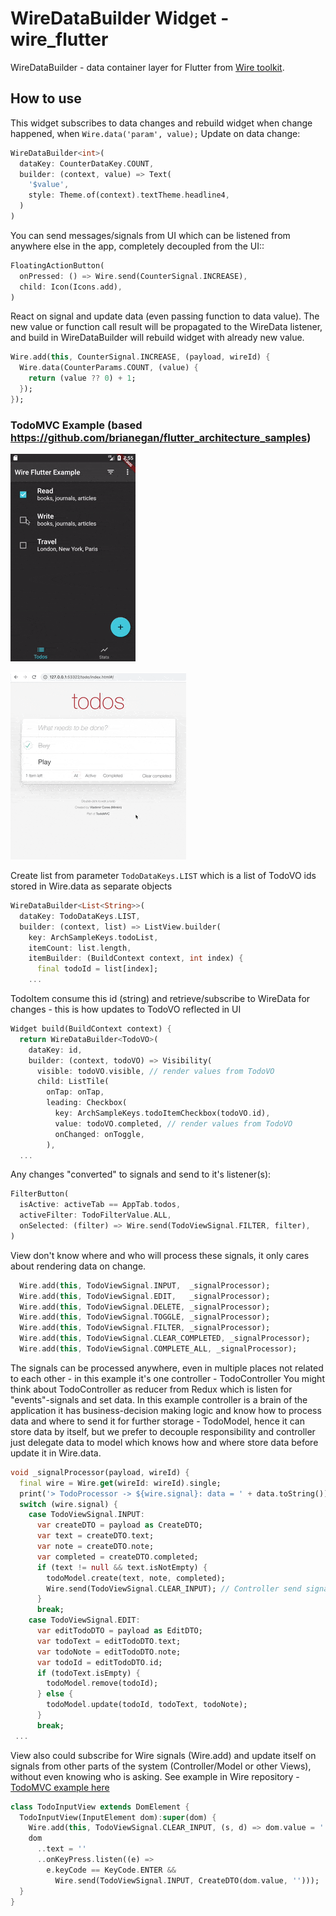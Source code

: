 # WireDataBuilder Widget - wire_flutter

WireDataBuilder - data container layer for Flutter from [Wire toolkit](https://pub.dev/packages/wire).

## How to use
This widget subscribes to data changes and rebuild widget when change happened, when `Wire.data('param', value);`
Update on data change:
```dart
WireDataBuilder<int>(
  dataKey: CounterDataKey.COUNT,
  builder: (context, value) => Text(
    '$value',
    style: Theme.of(context).textTheme.headline4,
  )
)
```

You can send messages/signals from UI which can be listened from anywhere else in the app, completely decoupled from the UI::
```dart
FloatingActionButton(
  onPressed: () => Wire.send(CounterSignal.INCREASE),
  child: Icon(Icons.add),
)
```

React on signal and update data (even passing function to data value). The new value or function call result will be propagated to the WireData listener, and build in WireDataBuilder will rebuild widget with already new value.
```dart
Wire.add(this, CounterSignal.INCREASE, (payload, wireId) {
  Wire.data(CounterParams.COUNT, (value) {
    return (value ?? 0) + 1;
  });
});
```

### TodoMVC Example (based https://github.com/brianegan/flutter_architecture_samples)
![TodoMVC Flutter Architecture Samples](assets/wire_flutter_example_todo.gif)

![TodoMVC Web with shared code](https://github.com/wire-toolkit/wire_dart/raw/master/assets/wire_example_todo_web.gif)

Create list from parameter `TodoDataKeys.LIST` which is a list of TodoVO ids stored in Wire.data as separate objects
```dart
WireDataBuilder<List<String>>(
  dataKey: TodoDataKeys.LIST,
  builder: (context, list) => ListView.builder(
    key: ArchSampleKeys.todoList,
    itemCount: list.length,
    itemBuilder: (BuildContext context, int index) {
      final todoId = list[index];
    ...
```

TodoItem consume this id (string) and retrieve/subscribe to WireData for changes - this is how updates to TodoVO reflected in UI
```dart
Widget build(BuildContext context) {
  return WireDataBuilder<TodoVO>(
    dataKey: id,
    builder: (context, todoVO) => Visibility(
      visible: todoVO.visible, // render values from TodoVO
      child: ListTile(
        onTap: onTap,
        leading: Checkbox(
          key: ArchSampleKeys.todoItemCheckbox(todoVO.id),
          value: todoVO.completed, // render values from TodoVO
          onChanged: onToggle,
        ),
  ...
```

Any changes "converted" to signals and send to it's listener(s):
```dart
FilterButton(
  isActive: activeTab == AppTab.todos,
  activeFilter: TodoFilterValue.ALL,
  onSelected: (filter) => Wire.send(TodoViewSignal.FILTER, filter),
)
```

View don't know where and who will process these signals, it only cares about rendering data on change.
```dart
  Wire.add(this, TodoViewSignal.INPUT,  _signalProcessor);
  Wire.add(this, TodoViewSignal.EDIT,   _signalProcessor);
  Wire.add(this, TodoViewSignal.DELETE, _signalProcessor);
  Wire.add(this, TodoViewSignal.TOGGLE, _signalProcessor);
  Wire.add(this, TodoViewSignal.FILTER, _signalProcessor);
  Wire.add(this, TodoViewSignal.CLEAR_COMPLETED, _signalProcessor);
  Wire.add(this, TodoViewSignal.COMPLETE_ALL, _signalProcessor);
```

The signals can be processed anywhere, even in multiple places not related to each other - in this example it's one controller - TodoController
You might think about TodoController as reducer from Redux which is listen for "events"-signals and set data. In this example controller is a brain of the application it has business-decision making logic and know how to process data and where to send it for further storage - TodoModel, hence it can store data by itself, but we prefer to decouple responsibility and controller just delegate data to model which knows how and where store data before update it in Wire.data.
```dart
void _signalProcessor(payload, wireId) {
  final wire = Wire.get(wireId: wireId).single;
  print('> TodoProcessor -> ${wire.signal}: data = ' + data.toString());
  switch (wire.signal) {
    case TodoViewSignal.INPUT:
      var createDTO = payload as CreateDTO;
      var text = createDTO.text;
      var note = createDTO.note;
      var completed = createDTO.completed;
      if (text != null && text.isNotEmpty) {
        todoModel.create(text, note, completed);
        Wire.send(TodoViewSignal.CLEAR_INPUT); // Controller send signal to other parts of the system
      }
      break;
    case TodoViewSignal.EDIT:
      var editTodoDTO = payload as EditDTO;
      var todoText = editTodoDTO.text;
      var todoNote = editTodoDTO.note;
      var todoId = editTodoDTO.id;
      if (todoText.isEmpty) {
        todoModel.remove(todoId);
      } else {
        todoModel.update(todoId, todoText, todoNote);
      }
      break;
 ...
```

View also could subscribe for Wire signals (Wire.add) and update itself on signals from other parts of the system (Controller/Model or other Views), without even knowing who is asking.
See example in Wire repository - [TodoMVC example here](https://github.com/wire-toolkit/wire_dart/tree/master/example/todo)
```dart
class TodoInputView extends DomElement {
  TodoInputView(InputElement dom):super(dom) {
    Wire.add(this, TodoViewSignal.CLEAR_INPUT, (s, d) => dom.value = '');
    dom
      ..text = ''
      ..onKeyPress.listen((e) =>
        e.keyCode == KeyCode.ENTER &&
          Wire.send(TodoViewSignal.INPUT, CreateDTO(dom.value, '')));
  }
}
```
